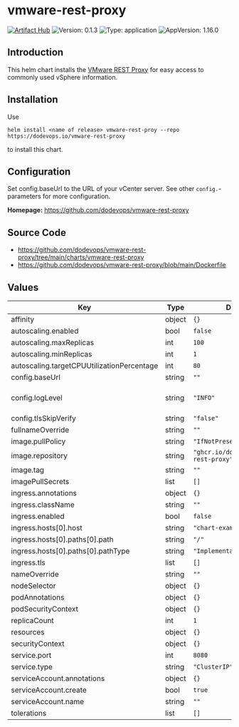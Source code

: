 # vmware-rest-proxy

[![Artifact Hub](https://img.shields.io/endpoint?url=https://artifacthub.io/badge/repository/vmware-rest-proxy)](https://artifacthub.io/packages/search?repo=vmware-rest-proxy) ![Version: 0.1.3](https://img.shields.io/badge/Version-0.1.3-informational?style=flat-square) ![Type: application](https://img.shields.io/badge/Type-application-informational?style=flat-square) ![AppVersion: 1.16.0](https://img.shields.io/badge/AppVersion-1.16.0-informational?style=flat-square)

## Introduction

This helm chart installs the [VMware REST Proxy](https://github.com/dodevops/vmware-rest-proxy) for easy access
to commonly used vSphere information.

## Installation

Use

    helm install <name of release> vmware-rest-proy --repo https://dodevops.io/vmware-rest-proxy

to install this chart.

## Configuration

Set config.baseUrl to the URL of your vCenter server. See other `config.`-parameters for more configuration.

**Homepage:** <https://github.com/dodevops/vmware-rest-proxy>

## Source Code

* <https://github.com/dodevops/vmware-rest-proxy/tree/main/charts/vmware-rest-proxy>
* <https://github.com/dodevops/vmware-rest-proxy/blob/main/Dockerfile>

## Values

| Key | Type | Default | Description |
|-----|------|---------|-------------|
| affinity | object | `{}` |  |
| autoscaling.enabled | bool | `false` |  |
| autoscaling.maxReplicas | int | `100` |  |
| autoscaling.minReplicas | int | `1` |  |
| autoscaling.targetCPUUtilizationPercentage | int | `80` |  |
| config.baseUrl | string | `""` | base URL of the vCenter server |
| config.logLevel | string | `"INFO"` | Maximum log level to use (see (https://pkg.go.dev/github.com/sirupsen/logrus#readme-level-logging)) [INFO] |
| config.tlsSkipVerify | string | `"false"` | If set, will disable TLS verification for the API client |
| fullnameOverride | string | `""` |  |
| image.pullPolicy | string | `"IfNotPresent"` |  |
| image.repository | string | `"ghcr.io/dodevops/vmware-rest-proxy"` |  |
| image.tag | string | `""` |  |
| imagePullSecrets | list | `[]` |  |
| ingress.annotations | object | `{}` |  |
| ingress.className | string | `""` |  |
| ingress.enabled | bool | `false` |  |
| ingress.hosts[0].host | string | `"chart-example.local"` |  |
| ingress.hosts[0].paths[0].path | string | `"/"` |  |
| ingress.hosts[0].paths[0].pathType | string | `"ImplementationSpecific"` |  |
| ingress.tls | list | `[]` |  |
| nameOverride | string | `""` |  |
| nodeSelector | object | `{}` |  |
| podAnnotations | object | `{}` |  |
| podSecurityContext | object | `{}` |  |
| replicaCount | int | `1` |  |
| resources | object | `{}` |  |
| securityContext | object | `{}` |  |
| service.port | int | `8080` |  |
| service.type | string | `"ClusterIP"` |  |
| serviceAccount.annotations | object | `{}` |  |
| serviceAccount.create | bool | `true` |  |
| serviceAccount.name | string | `""` |  |
| tolerations | list | `[]` |  |


